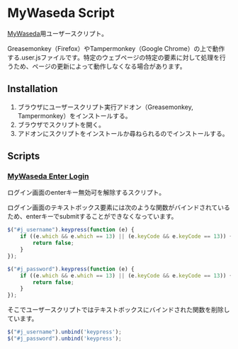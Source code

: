 # MyWaseda Script

[MyWaseda](https://my.waseda.jp/)用ユーザースクリプト。

Greasemonkey（Firefox）やTampermonkey（Google Chrome）の上で動作する.user.jsファイルです。特定のウェブページの特定の要素に対して処理を行うため、ページの更新によって動作しなくなる場合があります。

## Installation

1. ブラウザにユーザースクリプト実行アドオン（Greasemonkey, Tampermonkey）をインストールする。
2. ブラウザでスクリプトを開く。
3. アドオンにスクリプトをインストールか尋ねられるのでインストールする。

## Scripts

### [MyWaseda Enter Login](https://github.com/rdrgn/mywaseda-script/raw/master/mywaseda-enter-login.user.js)

ログイン画面のenterキー無効可を解除するスクリプト。

ログイン画面のテキストボックス要素には次のような関数がバインドされているため、enterキーでsubmitすることができなくなっています。

```js
$("#j_username").keypress(function (e) {
	if ((e.which && e.which == 13) || (e.keyCode && e.keyCode == 13)) {
		return false;
	}
});

$("#j_password").keypress(function (e) {
	if ((e.which && e.which == 13) || (e.keyCode && e.keyCode == 13)) {
		return false;
	}
});
```

そこでユーザースクリプトではテキストボックスにバインドされた関数を削除しています。

```js
$("#j_username").unbind('keypress');
$("#j_password").unbind('keypress');
```
